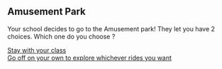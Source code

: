 Amusement Park
---
Your school decides to go to the Amusement park! They let you have 2 choices. Which one do you choose ?

[Stay with your class](class-decision.md)  
[Go off on your own to explore whichever rides you want](.explore-or-search.md)